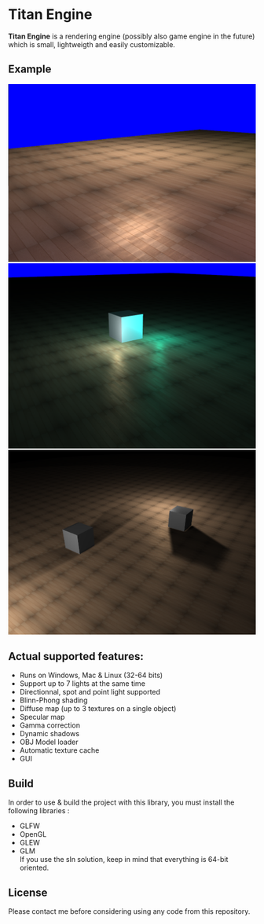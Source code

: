 # Titan Engine

**Titan Engine** is a rendering engine (possibly also game engine in the future) which is small, lightweigth and easily customizable.

## Example
![Example](example.png "Example of actual titan rendering")
![Example](example2.png "Example of actual titan rendering")
![Example](example3.png "Example of actual titan rendering")

## Actual supported features:
- Runs on Windows, Mac & Linux (32-64 bits)
- Support up to 7 lights at the same time
- Directionnal, spot and point light supported
- Blinn-Phong shading
- Diffuse map (up to 3 textures on a single object)
- Specular map
- Gamma correction
- Dynamic shadows
- OBJ Model loader
- Automatic texture cache
- GUI

## Build
In order to use & build the project with this library, you must install the following libraries :
- GLFW
- OpenGL
- GLEW
- GLM </br>
If you use the sln solution, keep in mind that everything is 64-bit oriented.

## License
Please contact me before considering using any code from this repository.